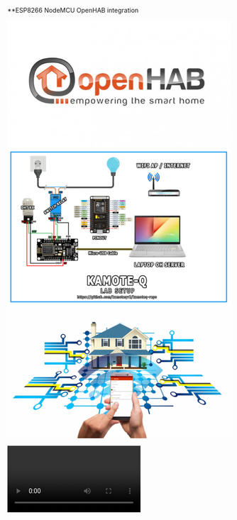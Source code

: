 
**ESP8266 NodeMCU OpenHAB integration

![alt text](https://github.com/kamoteqv2/kamoteq-repo/blob/main/ohlogo.jpg?raw=true)
![alt text](https://github.com/kamoteqv2/kamoteq-repo/blob/main/lab-setup.jpg?raw=true)
![alt text](https://github.com/kamoteqv2/kamoteq-repo/blob/main/main.jpg?raw=true)
 
<video src="[https://www.youtube.com/watch?v=9r0OxVhVjec&list=PLvIOcG0Bh-Th8nz9kItXS0oLkeGmPrMKc](https://github.com/kamoteqv2/kamoteq-repo/blob/main/alexa-voice-command-demo/demo.mp4)"></video>

